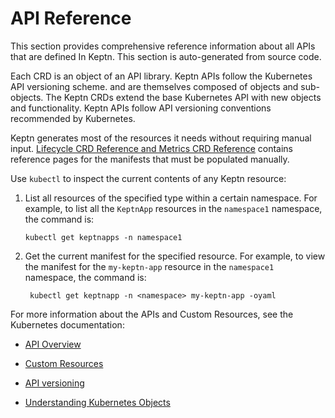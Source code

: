 # API Reference

This section provides comprehensive reference information about all APIs
that are defined In Keptn.
This section is auto-generated from source code.

Each CRD is an object of an API library.
Keptn APIs follow the Kubernetes API versioning scheme.
and are themselves composed of objects and sub-objects.
The Keptn CRDs extend the base Kubernetes API
with new objects and functionality.
Keptn APIs follow API versioning conventions recommended by Kubernetes.

Keptn generates most of the resources it needs
without requiring manual input.
[Lifecycle CRD Reference and Metrics CRD Reference](../crd-reference/index.md)
contains reference pages for the manifests
that must be populated manually.

Use `kubectl` to inspect the current contents of any Keptn resource:

1. List all resources of the specified type within a certain namespace.
   For example, to list all the `KeptnApp` resources
   in the `namespace1` namespace, the command is:

       kubectl get keptnapps -n namespace1

2. Get the current manifest for the specified resource.
   For example, to view the manifest for the `my-keptn-app` resource
   in the `namespace1` namespace, the command is:

        kubectl get keptnapp -n <namespace> my-keptn-app -oyaml

For more information about the APIs and Custom Resources,
see the Kubernetes documentation:

* [API Overview](https://kubernetes.io/docs/reference/using-api/)

* [Custom Resources](https://kubernetes.io/docs/concepts/extend-kubernetes/api-extension/custom-resources/)

* [API versioning](https://kubernetes.io/docs/reference/using-api/#api-versioning)

* [Understanding Kubernetes Objects](https://kubernetes.io/docs/concepts/overview/working-with-objects/kubernetes-objects/)
